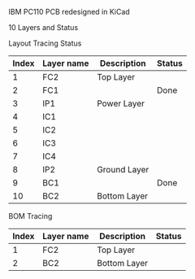 IBM PC110 PCB redesigned in KiCad

10 Layers and Status

Layout Tracing Status

| Index | Layer name | Description  | Status |
| ----- | ---------- | ------------ | ------ |
| 1     | FC2        | Top Layer    |        |
| 2     | FC1        |              | Done   |
| 3     | IP1        | Power Layer  |        |
| 4     | IC1        |              |        |
| 5     | IC2        |              |        |
| 6     | IC3        |              |        |
| 7     | IC4        |              |        |
| 8     | IP2        | Ground Layer |        |
| 9     | BC1        |              | Done   |
| 10    | BC2        | Bottom Layer |        |


BOM Tracing

| Index | Layer name | Description  | Status |
| ----- | ---------- | ------------ | ------ |
| 1     | FC2        | Top Layer    |        |
| 2     | BC2        | Bottom Layer |        |

